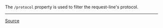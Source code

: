 The `/protocol` property is used to filter the request-line's protocol.

---

[Source](https://experienceleague.adobe.com/docs/experience-manager-dispatcher/using/configuring/dispatcher-configuration.html?lang=en#defining-a-filter)
